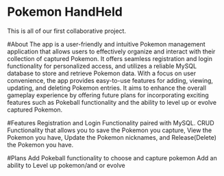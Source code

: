 # Pokemon HandHeld
This is all of our first collaborative project. 

#About
The app is a user-friendly and intuitive Pokemon management application that allows users to effectively organize and interact with their collection of captured Pokemon. It offers seamless registration and login functionality for personalized access, and utilizes a reliable MySQL database to store and retrieve Pokemon data. With a focus on user convenience, the app provides easy-to-use features for adding, viewing, updating, and deleting Pokemon entries. It aims to enhance the overall gameplay experience by offering future plans for incorporating exciting features such as Pokeball functionality and the ability to level up or evolve captured Pokemon.

#Features 
Registration and Login Functionality paired with MySQL.
CRUD Functionality that allows you to save the Pokemon you capture, View the Pokemon you have, Update the Pokemon nicknames, and Release(Delete) the Pokemon you have.

#Plans 
Add Pokeball functionality to choose and capture pokemon
Add an ability to Level up pokemon/and or evolve 





